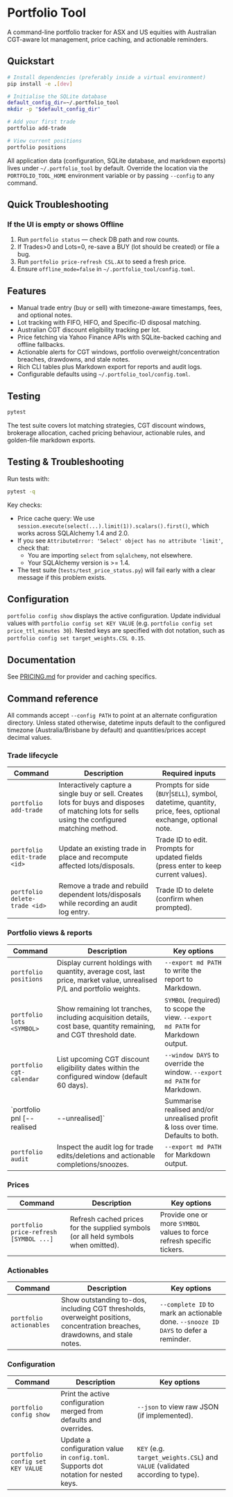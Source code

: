 # Portfolio Tool

A command-line portfolio tracker for ASX and US equities with Australian CGT-aware lot management, price caching, and actionable reminders.

## Quickstart

```bash
# Install dependencies (preferably inside a virtual environment)
pip install -e .[dev]

# Initialise the SQLite database
default_config_dir=~/.portfolio_tool
mkdir -p "$default_config_dir"

# Add your first trade
portfolio add-trade

# View current positions
portfolio positions
```

All application data (configuration, SQLite database, and markdown exports) lives under `~/.portfolio_tool` by default. Override the location via the `PORTFOLIO_TOOL_HOME` environment variable or by passing `--config` to any command.

## Quick Troubleshooting

### If the UI is empty or shows Offline
1) Run `portfolio status` — check DB path and row counts.
2) If Trades>0 and Lots=0, re-save a BUY (lot should be created) or file a bug.
3) Run `portfolio price-refresh CSL.AX` to seed a fresh price.
4) Ensure `offline_mode=false` in `~/.portfolio_tool/config.toml`.

## Features

- Manual trade entry (buy or sell) with timezone-aware timestamps, fees, and optional notes.
- Lot tracking with FIFO, HIFO, and Specific-ID disposal matching.
- Australian CGT discount eligibility tracking per lot.
- Price fetching via Yahoo Finance APIs with SQLite-backed caching and offline fallbacks.
- Actionable alerts for CGT windows, portfolio overweight/concentration breaches, drawdowns, and stale notes.
- Rich CLI tables plus Markdown export for reports and audit logs.
- Configurable defaults using `~/.portfolio_tool/config.toml`.

## Testing

```bash
pytest
```

The test suite covers lot matching strategies, CGT discount windows, brokerage allocation, cached pricing behaviour, actionable rules, and golden-file markdown exports.

## Testing & Troubleshooting

Run tests with:

```bash
pytest -q
```

Key checks:

- Price cache query: We use `session.execute(select(...).limit(1)).scalars().first()`, which works across SQLAlchemy 1.4 and 2.0.
- If you see `AttributeError: 'Select' object has no attribute 'limit'`, check that:
  - You are importing `select` from `sqlalchemy`, not elsewhere.
  - Your SQLAlchemy version is >= 1.4.
- The test suite (`tests/test_price_status.py`) will fail early with a clear message if this problem exists.

## Configuration

`portfolio config show` displays the active configuration. Update individual values with `portfolio config set KEY VALUE` (e.g. `portfolio config set price_ttl_minutes 30`). Nested keys are specified with dot notation, such as `portfolio config set target_weights.CSL 0.15`.

## Documentation

See [PRICING.md](PRICING.md) for provider and caching specifics.


## Command reference

All commands accept `--config PATH` to point at an alternate configuration directory. Unless stated otherwise, datetime inputs
default to the configured timezone (Australia/Brisbane by default) and quantities/prices accept decimal values.

### Trade lifecycle

| Command | Description | Required inputs |
| --- | --- | --- |
| `portfolio add-trade` | Interactively capture a single buy or sell. Creates lots for buys and disposes of matching lots for sells using the configured matching method. | Prompts for side (`BUY`\|`SELL`), symbol, datetime, quantity, price, fees, optional exchange, optional note. |
| `portfolio edit-trade <id>` | Update an existing trade in place and recompute affected lots/disposals. | Trade ID to edit. Prompts for updated fields (press enter to keep current values). |
| `portfolio delete-trade <id>` | Remove a trade and rebuild dependent lots/disposals while recording an audit log entry. | Trade ID to delete (confirm when prompted). |

### Portfolio views & reports

| Command | Description | Key options |
| --- | --- | --- |
| `portfolio positions` | Display current holdings with quantity, average cost, last price, market value, unrealised P/L and portfolio weights. | `--export md PATH` to write the report to Markdown. |
| `portfolio lots <SYMBOL>` | Show remaining lot tranches, including acquisition details, cost base, quantity remaining, and CGT threshold date. | `SYMBOL` (required) to scope the view. `--export md PATH` for Markdown output. |
| `portfolio cgt-calendar` | List upcoming CGT discount eligibility dates within the configured window (default 60 days). | `--window DAYS` to override the window. `--export md PATH` for Markdown. |
| `portfolio pnl [--realised|--unrealised]` | Summarise realised and/or unrealised profit & loss over time. Defaults to both. | `--realised` or `--unrealised` to filter. `--export md PATH` for Markdown output. |
| `portfolio audit` | Inspect the audit log for trade edits/deletions and actionable completions/snoozes. | `--export md PATH` for Markdown output. |

### Prices

| Command | Description | Key options |
| --- | --- | --- |
| `portfolio price-refresh [SYMBOL ...]` | Refresh cached prices for the supplied symbols (or all held symbols when omitted). | Provide one or more `SYMBOL` values to force refresh specific tickers. |

### Actionables

| Command | Description | Key options |
| --- | --- | --- |
| `portfolio actionables` | Show outstanding to-dos, including CGT thresholds, overweight positions, concentration breaches, drawdowns, and stale notes. | `--complete ID` to mark an actionable done. `--snooze ID DAYS` to defer a reminder. |

### Configuration

| Command | Description | Key options |
| --- | --- | --- |
| `portfolio config show` | Print the active configuration merged from defaults and overrides. | `--json` to view raw JSON (if implemented). |
| `portfolio config set KEY VALUE` | Update a configuration value in `config.toml`. Supports dot notation for nested keys. | `KEY` (e.g. `target_weights.CSL`) and `VALUE` (validated according to type). |

